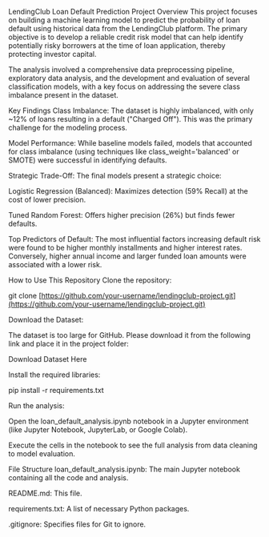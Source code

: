 LendingClub Loan Default Prediction
Project Overview
This project focuses on building a machine learning model to predict the probability of loan default using historical data from the LendingClub platform. The primary objective is to develop a reliable credit risk model that can help identify potentially risky borrowers at the time of loan application, thereby protecting investor capital.

The analysis involved a comprehensive data preprocessing pipeline, exploratory data analysis, and the development and evaluation of several classification models, with a key focus on addressing the severe class imbalance present in the dataset.

Key Findings
Class Imbalance: The dataset is highly imbalanced, with only ~12% of loans resulting in a default ("Charged Off"). This was the primary challenge for the modeling process.

Model Performance: While baseline models failed, models that accounted for class imbalance (using techniques like class_weight='balanced' or SMOTE) were successful in identifying defaults.

Strategic Trade-Off: The final models present a strategic choice:

Logistic Regression (Balanced): Maximizes detection (59% Recall) at the cost of lower precision.

Tuned Random Forest: Offers higher precision (26%) but finds fewer defaults.

Top Predictors of Default: The most influential factors increasing default risk were found to be higher monthly installments and higher interest rates. Conversely, higher annual income and larger funded loan amounts were associated with a lower risk.

How to Use This Repository
Clone the repository:

git clone [https://github.com/your-username/lendingclub-project.git](https://github.com/your-username/lendingclub-project.git)


Download the Dataset:

The dataset is too large for GitHub. Please download it from the following link and place it in the project folder:

Download Dataset Here

Install the required libraries:

pip install -r requirements.txt


Run the analysis:

Open the loan_default_analysis.ipynb notebook in a Jupyter environment (like Jupyter Notebook, JupyterLab, or Google Colab).

Execute the cells in the notebook to see the full analysis from data cleaning to model evaluation.

File Structure
loan_default_analysis.ipynb: The main Jupyter notebook containing all the code and analysis.

README.md: This file.

requirements.txt: A list of necessary Python packages.

.gitignore: Specifies files for Git to ignore.
